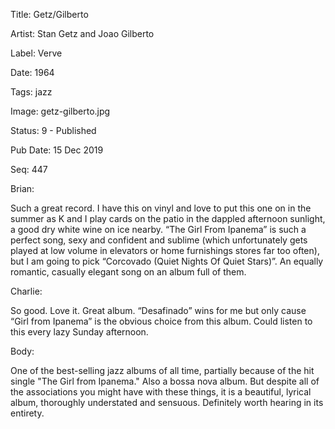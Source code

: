 Title:  Getz/Gilberto

Artist: Stan Getz and Joao Gilberto

Label:  Verve

Date:   1964

Tags:   jazz

Image:  getz-gilberto.jpg

Status: 9 - Published

Pub Date: 15 Dec 2019

Seq:    447

Brian: 

Such a great record. I have this on vinyl and love to put this one on in the summer as K and I play cards on the patio in the dappled afternoon sunlight, a good dry white wine on ice nearby. “The Girl From Ipanema” is such a perfect song, sexy and confident and sublime (which unfortunately gets played at low volume in elevators or home furnishings stores far too often), but I am going to pick “Corcovado (Quiet Nights Of Quiet Stars)”. An equally romantic, casually elegant song on an album full of them. 


Charlie: 

So good. Love it. Great album. “Desafinado” wins for me but only cause “Girl from Ipanema” is the obvious choice from this album. Could listen to this every lazy Sunday afternoon.


Body: 

One of the best-selling jazz albums of all time, partially because of the hit single "The Girl from Ipanema." Also a bossa nova album. But despite all of the associations you might have with these things, it is a beautiful, lyrical album, thoroughly understated and sensuous. Definitely worth hearing in its entirety. 

